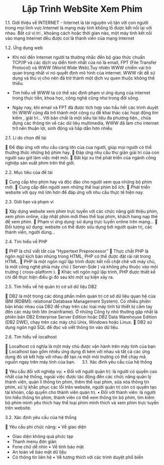 <h1 style="text-align: center;">Lập Trình WebSite Xem Phim</h1>
1.1.	 Giới thiệu về INTERNET
-	Internet là tài nguyên vô tận với con người trong mọi lĩnh vực.Internet là mạng máy tính khổng lồ được kết nối lại với nhau. Bất cứ vị trí , khoảng cách hoặc thời gian nào, một máy tính kết nối vào mạng Internet đều được coi là thành viên của mạng Internet

1.2.	Ứng dụng web
-	Khi nói đến Internet người ta thường nhắc đến bộ giao thức chuẩn TCP/IP và các dịch vụ diển hình nhất của nó là email, FPT (File Transfer Protocol) và WWW (World Wide Web).Tuy nhiên WWW chiếm vai trò quan trọng nhất vì nó quyết định mô hình của internet. WWW rất dễ sử dụng và thú vị cho nên đã trở thành một dịch vụ quen thuộc không thể thiếu.
-	Tìm hiểu về WWW ta có thể xác định phạm vi ứng dụng của internet trong thực tiễn, khoa học, công nghệ cũng như trong đời sống.

-	Ngày nay, khi email và FPT đã được tích hợp vào hầu hết các trình duyệt thì WWW cũng đã trở thành một công cụ để khai thác các hoạt động tìm kiếm , giải trí... Với bản chất là một siêu tài liệu đa phương tiện., chứa đựng các thông tin về các dữ liệu multimedia, WWW đã làm cho internet trở nên thuận lợi, sinh động và hấp dẫn hơn nhiều


2.1.	Lí do chọn đề tài

	Để đáp ứng với nhu cầu càng lớn của cua người, giúp mọi người có thể thưởng thức những bộ phim hay.
	Đáp ứng nhu cầu thư giãn giải trí của con người sau giờ làm việc mệt mỏi.
	Bắt kịp xu thế phát triển của ngành công nghiệp sản xuất phim trên thế giới.

2.2.	Mục tiêu của đề tài

	Cung cấp kho phim hay và độc đáo cho người xem qua những bộ phim mới.
	Cung cấp đến người xem những thể loại phim bổ ích.
	Phát triển website với quy mô lơn hơn để đáp ứng với nhu cầu thực tế hiện nay.

2.3.	Giới hạn và phạm vi

	Xây dựng website xem phim trực tuyến với các chức năng giới thiệu phim, xem phim online, cập nhật phim mới theo thể loại phim, khách hang nạp thẻ để xem phim.
	Phạm vi ứng dụng: sử dụng trực tuyến online trên mạng…
	Đối tượng sử dụng: website có thể được sửu dụng bới người quản trị, các thành viên, người dùng…

2.4.	Tìm hiểu về PHP

	PHP là chữ viết tắt của “Hypertext Preprocessor”
	Thực chất PHP là ngôn ngữ kịch bản nhúng trong HTML, PHP có thể được đặt rải rát trong HTML.
	PHP là một ngôn ngữ lập trình được kết nối chặt chẽ với máy chủ, là một công nghệ phía máy chủ ( Server-Side ) và không phụ thuộc vào môi trường ( cross-platform ).
	Khác với ngôn ngữ lập trình, PHP được thiết kế chỉ để thực hiện điều gì đó sau khi một sự kiện xảy ra.

2.5.	Tìm hiểu về hệ quản trị cơ sở dữ liệu DB2

	DB2 là một trong các dòng phần mềm quản trị cơ sở dữ liệu quan hệ của IBM (RDBMS: relational Database Management System). Có nhiều phiên bản khác nhau của DB2 để chạy trên các loại máy tính từ thiết bị cầm tay đến các máy tính lớn (mainframe). Ở những Công ty nhỏ thường gặp nhất là phiên bản DB2 Enterprise Server Edition hoặc DB2 Data Warehouse Edition (DB2 DWE), chạy trên các máy chủ Unix, Windows hoặc Linux.
	DB2 sử dụng ngôn ngữ SQL để đọc và viết thông tin vào dữ liệu.

2.6.	Tìm hiểu về localhost

	Localhost có nghĩa là một máy chủ được vận hành trên máy tính của bạn
	Localhost bao gồm nhiều ứng dụng đi kèm với nhau và tất cả các ứng dụng đó sẽ kết hợp với nhau để tạo ra một môi trường có thể chạy mã nguồn ngay trên máy tính của  bạn.
 
3.1.	Xác đinh yêu cầu của hệ thống

	Yêu cầu đối với nghiệp vụ:
•	Đối với người quản trị: là người có quyền cao nhất của hệ thống, ngoài việc được tác động đến  các chức năng quản lý thành viên, quản lí thông tin phim, thêm thể loại phim, sửa xóa thông tin phim, xử lý khắc phục các lỗi trên website, người quản trị còn có quyền tạo tài khoản, cấp quyền cho thành viên quản trị.
•	Đối với thành viên: là người tìm hiểu thông tin phim, thành viên có thể xem thông tin bộ phim, tìm kiếm bộ phim mình yêu thích hay thể loại phim  mình thích và xem phim trực tuyến trên website.

3.2.	Xác định yêu cầu của hệ thống

	Yêu cầu phi chức năng:
•	Về giao diện
-	Giao diện không quá phức tạp
-	Thanh menu đơn giản
-	Fone chữ dễ nhìn
•	Về tính bảo mật
-	An toàn về bảo mật dữ liệu
-	Có thông tin liên hệ
•	Về tương thích với các trình duyệt phổ biến




